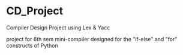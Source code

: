 # CD_Project
Compiler Design Project using Lex &amp; Yacc

project for 6th sem
mini-compiler designed for the "if-else" and "for" constructs of Python
